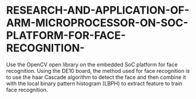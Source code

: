 # RESEARCH-AND-APPLICATION-OF-ARM-MICROPROCESSOR-ON-SOC-PLATFORM-FOR-FACE-RECOGNITION-
Use the OpenCV open library on the  embedded SoC platform for face recognition. Using the DE10 board, the method used for face  recognition is to use the haar Cascade algorithm to detect the face and then combine it with  the local binary pattern histogram (LBPH) to extract feature to train face recognition.

